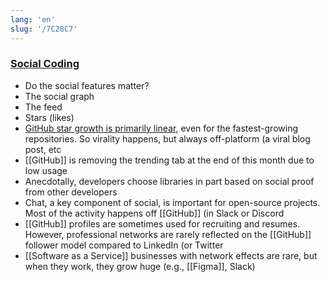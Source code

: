 ```yaml
---
lang: 'en'
slug: '/7C28C7'
---
```


### [Social Coding](https://matt-rickard.ghost.io/social-coding/)

- Do the social features matter?
- The social graph
- The feed
- Stars (likes)
- [GitHub star growth is primarily linear](https://matt-rickard.com/linear-github-star-growth), even for the fastest-growing repositories. So virality happens, but always off-platform (a viral blog post, etc
- [[GitHub]] is removing the trending tab at the end of this month due to low usage
- Anecdotally, developers choose libraries in part based on social proof from other developers
- Chat, a key component of social, is important for open-source projects. Most of the activity happens off [[GitHub]] (in Slack or Discord
- [[GitHub]] profiles are sometimes used for recruiting and resumes. However, professional networks are rarely reflected on the [[GitHub]] follower model compared to LinkedIn (or Twitter
- [[Software as a Service]] businesses with network effects are rare, but when they work, they grow huge (e.g., [[Figma]], Slack)

